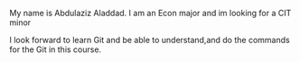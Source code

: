 My name is Abdulaziz Aladdad. I am an Econ major and  im looking for a CIT minor

I look forward to learn Git and be able to understand,and do the commands for the Git in this course. 
